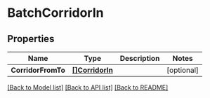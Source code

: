 # BatchCorridorIn

## Properties
Name | Type | Description | Notes
------------ | ------------- | ------------- | -------------
**CorridorFromTo** | [**[]CorridorIn**](CorridorIn.md) |  | [optional] 

[[Back to Model list]](../README.md#documentation-for-models) [[Back to API list]](../README.md#documentation-for-api-endpoints) [[Back to README]](../README.md)


